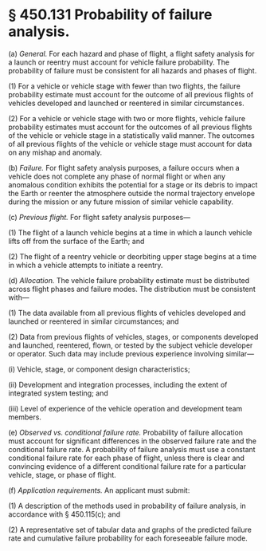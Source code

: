 # § 450.131   Probability of failure analysis.

(a) *General.* For each hazard and phase of flight, a flight safety analysis for a launch or reentry must account for vehicle failure probability. The probability of failure must be consistent for all hazards and phases of flight.


(1) For a vehicle or vehicle stage with fewer than two flights, the failure probability estimate must account for the outcome of all previous flights of vehicles developed and launched or reentered in similar circumstances.


(2) For a vehicle or vehicle stage with two or more flights, vehicle failure probability estimates must account for the outcomes of all previous flights of the vehicle or vehicle stage in a statistically valid manner. The outcomes of all previous flights of the vehicle or vehicle stage must account for data on any mishap and anomaly.


(b) *Failure.* For flight safety analysis purposes, a failure occurs when a vehicle does not complete any phase of normal flight or when any anomalous condition exhibits the potential for a stage or its debris to impact the Earth or reenter the atmosphere outside the normal trajectory envelope during the mission or any future mission of similar vehicle capability.


(c) *Previous flight.* For flight safety analysis purposes—


(1) The flight of a launch vehicle begins at a time in which a launch vehicle lifts off from the surface of the Earth; and


(2) The flight of a reentry vehicle or deorbiting upper stage begins at a time in which a vehicle attempts to initiate a reentry.


(d) *Allocation.* The vehicle failure probability estimate must be distributed across flight phases and failure modes. The distribution must be consistent with—


(1) The data available from all previous flights of vehicles developed and launched or reentered in similar circumstances; and


(2) Data from previous flights of vehicles, stages, or components developed and launched, reentered, flown, or tested by the subject vehicle developer or operator. Such data may include previous experience involving similar—


(i) Vehicle, stage, or component design characteristics;


(ii) Development and integration processes, including the extent of integrated system testing; and


(iii) Level of experience of the vehicle operation and development team members.


(e) *Observed vs. conditional failure rate.* Probability of failure allocation must account for significant differences in the observed failure rate and the conditional failure rate. A probability of failure analysis must use a constant conditional failure rate for each phase of flight, unless there is clear and convincing evidence of a different conditional failure rate for a particular vehicle, stage, or phase of flight.


(f) *Application requirements.* An applicant must submit:


(1) A description of the methods used in probability of failure analysis, in accordance with § 450.115(c); and


(2) A representative set of tabular data and graphs of the predicted failure rate and cumulative failure probability for each foreseeable failure mode.




